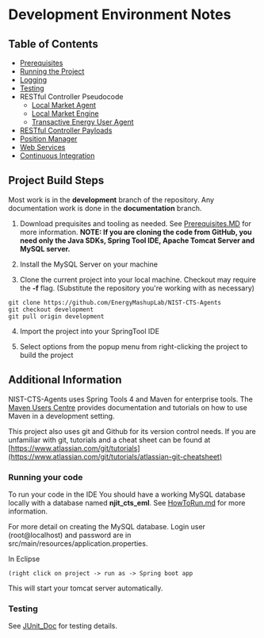Development Environment Notes
======================================
Table of Contents
-----------------

<!--ts-->
   * [Prerequisites](prerequisites.md)
   * [Running the Project](running.md)
   * [Logging](logging.md)
   * [Testing](testing.md)
   * RESTful Controller Pseudocode
       - [Local Market Agent](lma_pseudocode.md)
       - [Local Market Engine](lme_pseudocode.md)
       - [Transactive Energy User Agent](teua_pseudocode.md)
   * [RESTful Controller Payloads](uri_structure.md)
   * [Position Manager](position_manager.md)
   * [Web Services](web_services.md)
   * [Continuous Integration](travis_CI.md)
<!--te-->

Project Build Steps
-------------------

Most work is in the **development** branch of the repository. Any documentation work is done in the **documentation** branch. 

1.  Download prequisites and tooling as needed. See [Prerequisites.MD](prerequisites.md) for more information. **NOTE: If you are cloning the
    code from GitHub, you need only the Java SDKs, Spring Tool IDE, Apache
    Tomcat Server and MySQL server.** 

2.  Install the MySQL Server on your machine

3.  Clone the current project into your local machine. Checkout may require the
    **-f** flag. (Substitute the repository you're working with as necessary)
```
git clone https://github.com/EnergyMashupLab/NIST-CTS-Agents  
git checkout development  
git pull origin development
```

4.  Import the project into your SpringTool IDE

5.  Select options from the popup menu from right-clicking the project to build
    the project

## Additional Information

NIST-CTS-Agents uses Spring Tools 4 and Maven for enterprise tools. The [Maven Users Centre](https://maven.apache.org/users/index.html) provides documentation and tutorials on how to use Maven in a development setting.

This project also uses git and Github for its version control needs. If you are unfamiliar with git, tutorials and a cheat sheet can be found at [https://www.atlassian.com/git/tutorials](https://www.atlassian.com/git/tutorials/atlassian-git-cheatsheet)

### Running your code
To run your code in the IDE You should have a working MySQL database locally
with a database named **njit_cts_eml**. See [HowToRun.md](running.md) for more information.

For more detail on creating the MySQL database. Login user (root\@localhost)
and password are in src/main/resources/application.properties. 

In Eclipse
```
(right click on project -> run as -> Spring boot app
```
This will start your tomcat server automatically.

### Testing

See [JUnit_Doc](testing.md) for testing details.

